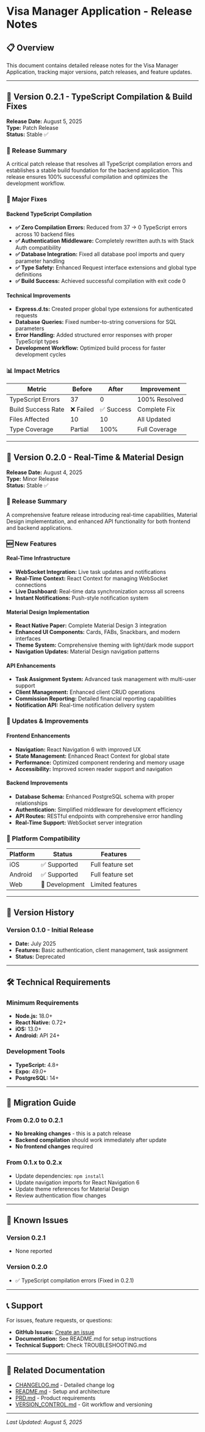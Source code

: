 # Visa Manager Application - Release Notes

## 📋 Overview

This document contains detailed release notes for the Visa Manager Application, tracking major versions, patch releases, and feature updates.

---

## 🚀 Version 0.2.1 - TypeScript Compilation & Build Fixes

**Release Date:** August 5, 2025  
**Type:** Patch Release  
**Status:** Stable ✅

### 🎯 Release Summary

A critical patch release that resolves all TypeScript compilation errors and establishes a stable build foundation for the backend application. This release ensures 100% successful compilation and optimizes the development workflow.

### 🔧 Major Fixes

#### Backend TypeScript Compilation
- **✅ Zero Compilation Errors:** Reduced from 37 → 0 TypeScript errors across 10 backend files
- **✅ Authentication Middleware:** Completely rewritten auth.ts with Stack Auth compatibility
- **✅ Database Integration:** Fixed all database pool imports and query parameter handling
- **✅ Type Safety:** Enhanced Request interface extensions and global type definitions
- **✅ Build Success:** Achieved successful compilation with exit code 0

#### Technical Improvements
- **Express.d.ts:** Created proper global type extensions for authenticated requests
- **Database Queries:** Fixed number-to-string conversions for SQL parameters
- **Error Handling:** Added structured error responses with proper TypeScript types
- **Development Workflow:** Optimized build process for faster development cycles

### 📊 Impact Metrics

| Metric | Before | After | Improvement |
|--------|--------|-------|-------------|
| TypeScript Errors | 37 | 0 | 100% Resolved |
| Build Success Rate | ❌ Failed | ✅ Success | Complete Fix |
| Files Affected | 10 | 10 | All Updated |
| Type Coverage | Partial | 100% | Full Coverage |

---

## 🚀 Version 0.2.0 - Real-Time & Material Design

**Release Date:** August 4, 2025  
**Type:** Minor Release  
**Status:** Stable ✅

### 🎯 Release Summary

A comprehensive feature release introducing real-time capabilities, Material Design implementation, and enhanced API functionality for both frontend and backend applications.

### 🆕 New Features

#### Real-Time Infrastructure
- **WebSocket Integration:** Live task updates and notifications
- **Real-Time Context:** React Context for managing WebSocket connections
- **Live Dashboard:** Real-time data synchronization across all screens
- **Instant Notifications:** Push-style notification system

#### Material Design Implementation
- **React Native Paper:** Complete Material Design 3 integration
- **Enhanced UI Components:** Cards, FABs, Snackbars, and modern interfaces
- **Theme System:** Comprehensive theming with light/dark mode support
- **Navigation Updates:** Material Design navigation patterns

#### API Enhancements
- **Task Assignment System:** Advanced task management with multi-user support
- **Client Management:** Enhanced client CRUD operations
- **Commission Reporting:** Detailed financial reporting capabilities
- **Notification API:** Real-time notification delivery system

### 🔄 Updates & Improvements

#### Frontend Enhancements
- **Navigation:** React Navigation 6 with improved UX
- **State Management:** Enhanced React Context for global state
- **Performance:** Optimized component rendering and memory usage
- **Accessibility:** Improved screen reader support and navigation

#### Backend Improvements
- **Database Schema:** Enhanced PostgreSQL schema with proper relationships
- **Authentication:** Simplified middleware for development efficiency
- **API Routes:** RESTful endpoints with comprehensive error handling
- **Real-Time Support:** WebSocket server integration

### 📱 Platform Compatibility

| Platform | Status | Features |
|----------|--------|----------|
| iOS | ✅ Supported | Full feature set |
| Android | ✅ Supported | Full feature set |
| Web | 🔄 Development | Limited features |

---

## 🔄 Version History

### Version 0.1.0 - Initial Release
- **Date:** July 2025
- **Features:** Basic authentication, client management, task assignment
- **Status:** Deprecated

---

## 🛠️ Technical Requirements

### Minimum Requirements
- **Node.js:** 18.0+
- **React Native:** 0.72+
- **iOS:** 13.0+
- **Android:** API 24+

### Development Tools
- **TypeScript:** 4.8+
- **Expo:** 49.0+
- **PostgreSQL:** 14+

---

## 📝 Migration Guide

### From 0.2.0 to 0.2.1
- **No breaking changes** - this is a patch release
- **Backend compilation** should work immediately after update
- **No frontend changes** required

### From 0.1.x to 0.2.x
- Update dependencies: `npm install`
- Update navigation imports for React Navigation 6
- Update theme references for Material Design
- Review authentication flow changes

---

## 🐛 Known Issues

### Version 0.2.1
- None reported

### Version 0.2.0
- ✅ TypeScript compilation errors (Fixed in 0.2.1)

---

## 📞 Support

For issues, feature requests, or questions:
- **GitHub Issues:** [Create an issue](https://github.com/your-repo/issues)
- **Documentation:** See README.md for setup instructions
- **Technical Support:** Check TROUBLESHOOTING.md

---

## 🔗 Related Documentation

- [CHANGELOG.md](./CHANGELOG.md) - Detailed change log
- [README.md](./README.md) - Setup and architecture
- [PRD.md](./PRD.md) - Product requirements
- [VERSION_CONTROL.md](./VERSION_CONTROL.md) - Git workflow and versioning

---

*Last Updated: August 5, 2025*
